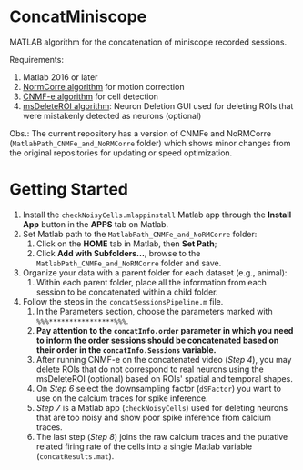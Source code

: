 # ConcatMiniscope
MATLAB algorithm for the concatenation of miniscope recorded sessions.

Requirements:
1. Matlab 2016 or later
2. [NormCorre algorithm](https://github.com/flatironinstitute/NoRMCorre) for motion correction 
3. [CNMF-e algorithm](https://github.com/zhoupc/CNMF_E) for cell detection
4. [msDeleteROI algorithm](https://github.com/ayallavi/msDeleteROI): Neuron Deletion GUI used for deleting ROIs that were mistakenly detected as neurons (optional)

Obs.: The current repository has a version of CNMFe and NoRMCorre (`MatlabPath_CNMFe_and_NoRMCorre` folder) which shows minor changes from the original repositories for updating or speed optimization.
# Getting Started
1. Install the `checkNoisyCells.mlappinstall` Matlab app through the **Install App** button in the **APPS** tab on Matlab.
2. Set Matlab path to the `MatlabPath_CNMFe_and_NoRMCorre` folder:
    1. Click on the **HOME** tab in Matlab, then **Set Path**;
    2. Click **Add with Subfolders...**, browse to the `MatlabPath_CNMFe_and_NoRMCorre` folder and save. 
4. Organize your data with a parent folder for each dataset (e.g., animal):
    1. Within each parent folder, place all the information from each session to be concatenated within a child folder.
5. Follow the steps in the `concatSessionsPipeline.m` file.
   1. In the Parameters section, choose the parameters marked with `%%%****************%%%`.        
   2. **Pay attention to the `concatInfo.order` parameter in which you need to inform the order sessions should be concatenated based on their order in the `concatInfo.Sessions` variable.**
   3. After running CNMF-e on the concatenated video (*Step 4*), you may delete ROIs that do not correspond to real neurons using the msDeleteROI (optional) based on ROIs' spatial and temporal shapes.
   4. On *Step 6* select the downsampling factor (`dSFactor`) you want to use on the calcium traces for spike inference.
   5. *Step 7* is a Matlab app (`checkNoisyCells`) used for deleting neurons that are too noisy and show poor spike inference from calcium traces.
   6. The last step (*Step 8*) joins the raw calcium traces and the putative related firing rate of the cells into a single Matlab variable (`concatResults.mat`).
  
  
